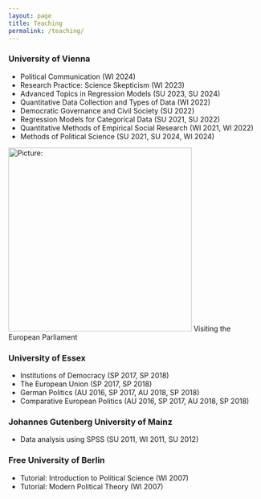 ```yaml
---
layout: page
title: Teaching
permalink: /teaching/
---
```

### University of Vienna
- Political Communication (WI 2024)
- Research Practice: Science Skepticism (WI 2023)
- Advanced Topics in Regression Models (SU 2023, SU 2024)
- Quantitative Data Collection and Types of Data (WI 2022)
- Democratic Governance and Civil Society (SU 2022)
- Regression Models for Categorical Data (SU 2021, SU 2022)
- Quantitative Methods of Empirical Social Research (WI 2021, WI 2022)
- Methods of Political Science (SU 2021, SU 2024, WI 2024)

<p>
<span class="marginnote shownote"> <!--
<div class="figure">--> <img src="http://www.juliapartheymueller.net/assets/img/European_Parliament.png" alt="Picture:" width="365"  /> <!--
<p class="caption marginnote">-->Visiting the European Parliament<!--</p>--> <!--</div>--></span>
</p>

### University of Essex
- Institutions of Democracy (SP 2017, SP 2018)
- The European Union (SP 2017, SP 2018)
- German Politics (AU 2016, SP 2017, AU 2018, SP 2018)
- Comparative European Politics (AU 2016, SP 2017, AU 2018, SP 2018)

### Johannes Gutenberg University of Mainz
- Data analysis using SPSS (SU 2011, WI 2011, SU 2012)
	
### Free University of Berlin
- Tutorial: Introduction to Political Science (WI 2007)
- Tutorial: Modern Political Theory (WI 2007)
